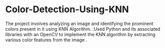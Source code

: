 # Color-Detection-Using-KNN
The project involves analyzing an image and identifying the prominent colors present in it using KNN Algorithm. .Used Python and its associated libraries with an OpenCV to implement the KNN algorithm by extracting various color features from the image .
